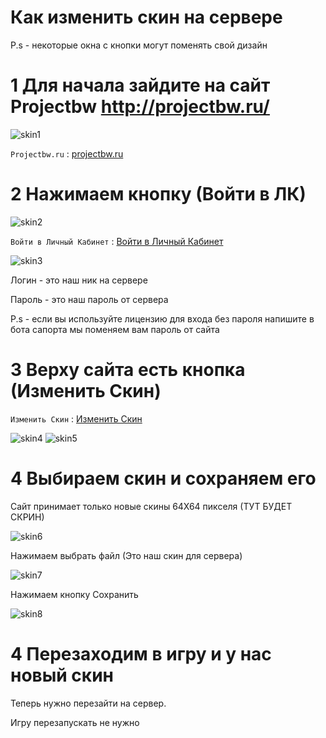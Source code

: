 # Как изменить скин на сервере

P.s - некоторые окна с кнопки могут поменять свой дизайн 


# 1 Для начала зайдите на сайт Projectbw http://projectbw.ru/

![skin1](https://wiki.projectbw.ru/images/skin/skin1.jpg)

`Projectbw.ru` : [projectbw.ru](https://projectbw.ru)


# 2 Нажимаем кнопку (Войти в ЛК)

![skin2](https://wiki.projectbw.ru/images/skin/skin2.jpg)

`Войти в Личный Кабинет` : [Войти в Личный Кабинет](https://projectbw.ru/user/login)

![skin3](https://wiki.projectbw.ru/images/skin/skin3.jpg)

Логин - это наш ник на сервере

Пароль - это наш пароль от сервера

P.s - если вы используйте лицензию для входа без пароля напишите в бота сапорта мы поменяем вам пароль от сайта

# 3 Верху сайта есть кнопка (Изменить Скин)

`Изменить Скин` : [Изменить Скин](https://projectbw.ru/skin-api)

![skin4](https://wiki.projectbw.ru/images/skin/skin4.jpg)
![skin5](https://wiki.projectbw.ru/images/skin/skin5.jpg)

# 4 Выбираем скин и сохраняем его

Сайт принимает только новые скины 64Х64 пикселя
(ТУТ БУДЕТ СКРИН)

![skin6](https://wiki.projectbw.ru/images/skin/skin6.jpg)

Нажимаем выбрать файл (Это наш скин для сервера)

![skin7](https://wiki.projectbw.ru/images/skin/skin7.jpg)

Нажимаем кнопку Сохранить

![skin8](https://wiki.projectbw.ru/images/skin/skin8.jpg)

# 4 Перезаходим в игру и у нас новый скин

Теперь нужно перезайти на сервер.

Игру перезапускать не нужно